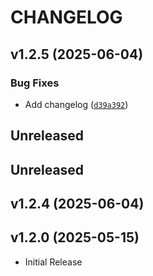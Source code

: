 # CHANGELOG

<!-- version list -->

## v1.2.5 (2025-06-04)

### Bug Fixes

- Add changelog
  ([`d39a392`](https://github.com/aryvini/railtemp/commit/d39a3925dcdbab87b6bd33451969c45cf991b731))


## Unreleased


## Unreleased


## v1.2.4 (2025-06-04)


## v1.2.0 (2025-05-15)

- Initial Release
